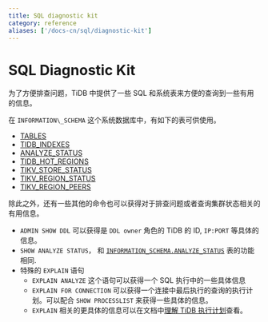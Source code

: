 ```yaml
---
title: SQL diagnostic kit
category: reference
aliases: ['/docs-cn/sql/diagnostic-kit']
---
```


# SQL Diagnostic Kit

为了方便排查问题，TiDB 中提供了一些 SQL 和系统表来方便的查询到一些有用的信息。

在 `INFORMATION\_SCHEMA` 这个系统数据库中，有如下的表可供使用。

- [TABLES](../dev/reference/system-databases/information-schema.md#TABLES-Table)
- [TIDB\_INDEXES](../dev/reference/system-databases/information-schema.md#TIDB\_INDEXES)
- [ANALYZE\_STATUS](../dev/reference/system-databases/information-schema.md#ANALYZE\_STATUS)
- [TIDB\_HOT\_REGIONS](../dev/reference/system-databases/information-schema.md#TIDB\_HOT\_REGIONS)
- [TIKV\_STORE\_STATUS](../dev/reference/system-databases/information-schema.md#TIKV\_STORE\_STATUS)
- [TIKV\_REGION\_STATUS](../dev/reference/system-databases/information-schema.md#TIKV\_REGION\_STATUS)
- [TIKV\_REGION\_PEERS](../dev/reference/system-databases/information-schema.md#TIKV\_REGION\_PEERS)

除此之外，还有一些其他的命令也可以获得对于排查问题或者查询集群状态相关的有用信息。

- `ADMIN SHOW DDL` 可以获得是 `DDL owner` 角色的 TiDB 的 ID, `IP:PORT` 等具体的信息。
- `SHOW ANALYZE STATUS`， 和 [`INFORMATION_SCHEMA.ANALYZE_STATUS`](../dev/reference/system-databases/information-schema.md#ANALYZE\_STATUS) 表的功能相同.
- 特殊的 `EXPLAIN` 语句
	- `EXPLAIN ANALYZE` 这个语句可以获得一个 SQL 执行中的一些具体信息
	- `EXPLAIN FOR CONNECTION` 可以获得一个连接中最后执行的查询的执行计划。可以配合 `SHOW PROCESSLIST` 来获得一些具体的信息。
	- `EXPLAIN` 相关的更具体的信息可以在文档中[理解 TiDB 执行计划](../dev/reference/performance/understanding-the-query-execution-plan.md)查看。

